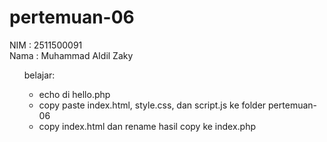 # pertemuan-06

NIM : 2511500091<br>
Nama : Muhammad AIdil Zaky<br>
<ol>
belajar:<br>
<ul>
    <li>echo di hello.php</li>
    <li>copy paste index.html, style.css, dan script.js ke folder pertemuan-06</li>
    <li>copy index.html dan rename hasil copy ke index.php</li>
</ul>